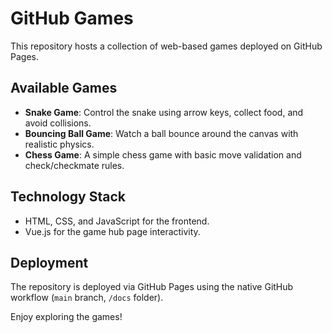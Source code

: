 # GitHub Games

This repository hosts a collection of web-based games deployed on GitHub Pages.

## Available Games

- **Snake Game**: Control the snake using arrow keys, collect food, and avoid collisions.
- **Bouncing Ball Game**: Watch a ball bounce around the canvas with realistic physics.
- **Chess Game**: A simple chess game with basic move validation and check/checkmate rules.

## Technology Stack

- HTML, CSS, and JavaScript for the frontend.
- Vue.js for the game hub page interactivity.

## Deployment

The repository is deployed via GitHub Pages using the native GitHub workflow (`main` branch, `/docs` folder).

Enjoy exploring the games!
